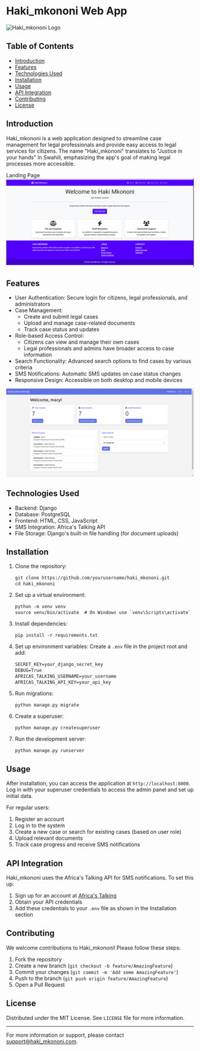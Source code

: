 # Haki_mkononi Web App

![Haki_mkononi Logo](https://via.placeholder.com/150?text=Haki_mkononi+Logo)

## Table of Contents
- [Introduction](#introduction)
- [Features](#features)
- [Technologies Used](#technologies-used)
- [Installation](#installation)
- [Usage](#usage)
- [API Integration](#api-integration)
- [Contributing](#contributing)
- [License](#license)

## Introduction

Haki_mkononi is a web application designed to streamline case management for legal professionals and provide easy access to legal services for citizens. The name "Haki_mkononi" translates to "Justice in your hands" in Swahili, emphasizing the app's goal of making legal processes more accessible.

Landing Page![alt text](<Haki 1.png>)

## Features

- User Authentication: Secure login for citizens, legal professionals, and administrators
- Case Management:
  - Create and submit legal cases
  - Upload and manage case-related documents
  - Track case status and updates
- Role-based Access Control:
  - Citizens can view and manage their own cases
  - Legal professionals and admins have broader access to case information
- Search Functionality: Advanced search options to find cases by various criteria
- SMS Notifications: Automatic SMS updates on case status changes
- Responsive Design: Accessible on both desktop and mobile devices

![alt text](Haki2.png)

## Technologies Used

- Backend: Django
- Database: PostgreSQL
- Frontend: HTML, CSS, JavaScript
- SMS Integration: Africa's Talking API
- File Storage: Django's built-in file handling (for document uploads)

## Installation

1. Clone the repository:
   ```
   git clone https://github.com/yourusername/haki_mkononi.git
   cd haki_mkononi
   ```

2. Set up a virtual environment:
   ```
   python -m venv venv
   source venv/bin/activate  # On Windows use `venv\Scripts\activate`
   ```

3. Install dependencies:
   ```
   pip install -r requirements.txt
   ```

4. Set up environment variables:
   Create a `.env` file in the project root and add:
   ```
   SECRET_KEY=your_django_secret_key
   DEBUG=True
   AFRICAS_TALKING_USERNAME=your_username
   AFRICAS_TALKING_API_KEY=your_api_key
   ```

5. Run migrations:
   ```
   python manage.py migrate
   ```

6. Create a superuser:
   ```
   python manage.py createsuperuser
   ```

7. Run the development server:
   ```
   python manage.py runserver
   ```

## Usage

After installation, you can access the application at `http://localhost:8000`. Log in with your superuser credentials to access the admin panel and set up initial data.

For regular users:
1. Register an account
2. Log in to the system
3. Create a new case or search for existing cases (based on user role)
4. Upload relevant documents
5. Track case progress and receive SMS notifications


## API Integration

Haki_mkononi uses the Africa's Talking API for SMS notifications. To set this up:

1. Sign up for an account at [Africa's Talking](https://africastalking.com/)
2. Obtain your API credentials
3. Add these credentials to your `.env` file as shown in the Installation section

## Contributing

We welcome contributions to Haki_mkononi! Please follow these steps:

1. Fork the repository
2. Create a new branch (`git checkout -b feature/AmazingFeature`)
3. Commit your changes (`git commit -m 'Add some AmazingFeature'`)
4. Push to the branch (`git push origin feature/AmazingFeature`)
5. Open a Pull Request

## License

Distributed under the MIT License. See `LICENSE` file for more information.

---

For more information or support, please contact [support@haki_mkononi.com](mailto:support@haki_mkononi.com).

